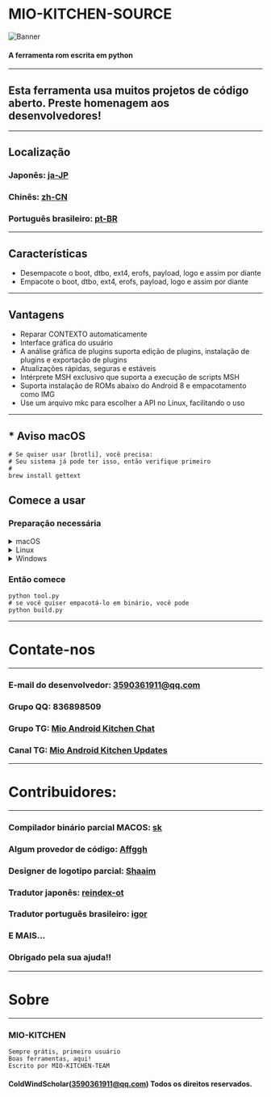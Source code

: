 # MIO-KITCHEN-SOURCE #
![Banner](https://github.com/ColdWindScholar/MIO-KITCHEN-SOURCE/blob/a9bcfdf613ad28e82f7899e3d420d76ecfea174c/splash.png)
#### A ferramenta rom escrita em python
***
## Esta ferramenta usa muitos projetos de código aberto. Preste homenagem aos desenvolvedores!
***
## Localização
### Japonês: [ja-JP](https://github.com/ColdWindScholar/MIO-KITCHEN-SOURCE/blob/main/README_ja-JP.md)
### Chinês: [zh-CN](https://github.com/ColdWindScholar/MIO-KITCHEN-SOURCE/blob/main/README_zh-CN.md)
### Português brasileiro: [pt-BR](https://github.com/ColdWindScholar/MIO-KITCHEN-SOURCE/blob/main/README_pt-BR.md)
***
## Características
* Desempacote o boot, dtbo, ext4, erofs, payload, logo e assim por diante
* Empacote o boot, dtbo, ext4, erofs, payload, logo e assim por diante
***
## Vantagens
* Reparar CONTEXTO automaticamente
* Interface gráfica do usuário
* A análise gráfica de plugins suporta edição de plugins, instalação de plugins e exportação de plugins
* Atualizações rápidas, seguras e estáveis
* Intérprete MSH exclusivo que suporta a execução de scripts MSH
* Suporta instalação de ROMs abaixo do Android 8 e empacotamento como IMG
* Use um arquivo mkc para escolher a API no Linux, facilitando o uso
***
## * Aviso macOS
``` shell
# Se quiser usar [brotli], você precisa:
# Seu sistema já pode ter isso, então verifique primeiro
#
brew install gettext
```
## Comece a usar
### Preparação necessária
<details><summary>macOS</summary>

```` shell
brew install python-tk python3  tcl-tk
python3 -m pip install -U --force-reinstall pip
pip install -r requirements.txt
````

</details>

<details><summary>Linux</summary>

```` shell
python3 -m pip install -U --force-reinstall pip
pip install -r requirements.txt
sudo apt update -y && sudo apt install python3-tk -y
````

</details>

<details><summary>Windows</summary>

```` shell
python -m pip install -U --force-reinstall pip
pip install -r requirements.txt
````

</details>

### Então comece
```` shell
python tool.py
# se você quiser empacotá-lo em binário, você pode
python build.py
````
***
# Contate-nos
***
### E-mail do desenvolvedor: 3590361911@qq.com
### Grupo QQ: 836898509
### Grupo TG: [Mio Android Kitchen Chat](https://t.me/mio_android_kitchen_group)
### Canal TG: [Mio Android Kitchen Updates](https://t.me/mio_android_kitchen)
***
# Contribuidores:
***
### Compilador binário parcial MACOS: [sk](https://github.com/sekaiacg)
### Algum provedor de código: [Affggh](https://github.com/affggh)
### Designer de logotipo parcial: [Shaaim](https://github.com/786-shaaim)
### Tradutor japonês: [reindex-ot](https://github.com/reindex-ot)
### Tradutor português brasileiro: [igor](https://github.com/igormiguell)
### E MAIS...
### Obrigado pela sua ajuda!!
***
# Sobre
***
### MIO-KITCHEN
```
Sempre grátis, primeiro usuário
Boas ferramentas, aqui!
Escrito por MIO-KITCHEN-TEAM
```
#### ColdWindScholar(3590361911@qq.com) Todos os direitos reservados. ####
